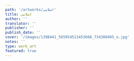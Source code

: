 ```yaml
---
path: '/artworks/اسلامى'
title: اسلامى
author: ''
translator: ''
publisher: ''
publish_date: ''
cover: '/images/1398441_565954513453668_734308405_o.jpg'
notes: ''
type: work_art
featured: true
---
```

